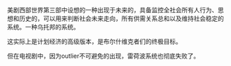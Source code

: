 美剧西部世界第三部中设想的一种出现于未来的，具备监控全社会所有人行为、思想和历史的，可以用来判断社会未来走向，所有供需关系总和以及维持社会稳定的系统。一种乌托邦的系统。

这实际上是计划经济的高级版本，是布尔什维克者们的终极目标。

但在电视剧中，因为outlier不可避免的出现，雷荷波系统也彻底失败了。
